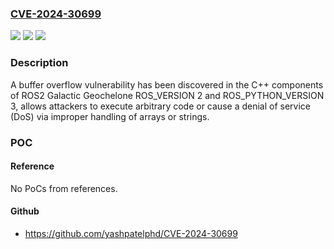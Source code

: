 ### [CVE-2024-30699](https://cve.mitre.org/cgi-bin/cvename.cgi?name=CVE-2024-30699)
![](https://img.shields.io/static/v1?label=Product&message=n%2Fa&color=blue)
![](https://img.shields.io/static/v1?label=Version&message=n%2Fa&color=blue)
![](https://img.shields.io/static/v1?label=Vulnerability&message=n%2Fa&color=brighgreen)

### Description

A buffer overflow vulnerability has been discovered in the C++ components of ROS2 Galactic Geochelone ROS_VERSION 2 and ROS_PYTHON_VERSION 3, allows attackers to execute arbitrary code or cause a denial of service (DoS) via improper handling of arrays or strings.

### POC

#### Reference
No PoCs from references.

#### Github
- https://github.com/yashpatelphd/CVE-2024-30699


